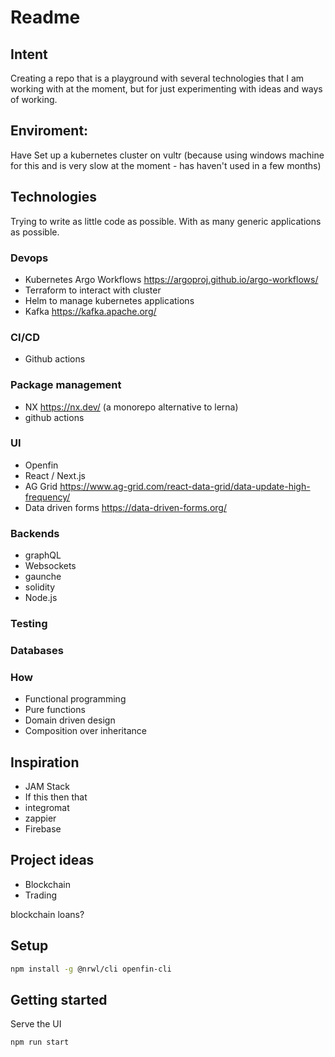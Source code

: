 # Readme

## Intent
Creating a repo that is a playground with several technologies that I am working with at the moment, but for just experimenting with ideas and ways of working.

## Enviroment:
Have Set up a kubernetes cluster on vultr (because using windows machine for this and is very slow at the moment - has haven't used in a few months)

## Technologies
Trying to write as little code as possible.
With as many generic applications as possible.

### Devops
- Kubernetes Argo Workflows https://argoproj.github.io/argo-workflows/
- Terraform to interact with cluster
- Helm to manage kubernetes applications
- Kafka https://kafka.apache.org/

### CI/CD
- Github actions

### Package management
- NX https://nx.dev/ (a monorepo alternative to lerna)
- github actions

### UI
- Openfin
- React / Next.js
- AG Grid https://www.ag-grid.com/react-data-grid/data-update-high-frequency/
- Data driven forms https://data-driven-forms.org/

### Backends
<!-- Backends isn't as clear, as still deciding what to make a playaround app. -->
- graphQL
- Websockets
- gaunche
- solidity
- Node.js

### Testing
<!-- cant decide -->

### Databases
<!-- cant decide -->

### How
- Functional programming
- Pure functions
- Domain driven design
- Composition over inheritance

## Inspiration
- JAM Stack
- If this then that
- integromat
- zappier
- Firebase


## Project ideas
- Blockchain
- Trading

blockchain loans?


## Setup

```sh
npm install -g @nrwl/cli openfin-cli
```


## Getting started

Serve the UI

```sh
npm run start
```
